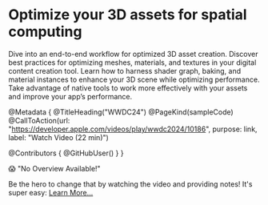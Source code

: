 # Optimize your 3D assets for spatial computing

Dive into an end-to-end workflow for optimized 3D asset creation. Discover best practices for optimizing meshes, materials, and textures in your digital content creation tool. Learn how to harness shader graph, baking, and material instances to enhance your 3D scene while optimizing performance. Take advantage of native tools to work more effectively with your assets and improve your app’s performance.

@Metadata {
   @TitleHeading("WWDC24")
   @PageKind(sampleCode)
   @CallToAction(url: "https://developer.apple.com/videos/play/wwdc2024/10186", purpose: link, label: "Watch Video (22 min)")

   @Contributors {
      @GitHubUser(<replace this with your GitHub handle>)
   }
}

😱 "No Overview Available!"

Be the hero to change that by watching the video and providing notes! It's super easy:
 [Learn More…](https://wwdcnotes.com/documentation/wwdcnotes/contributing)
